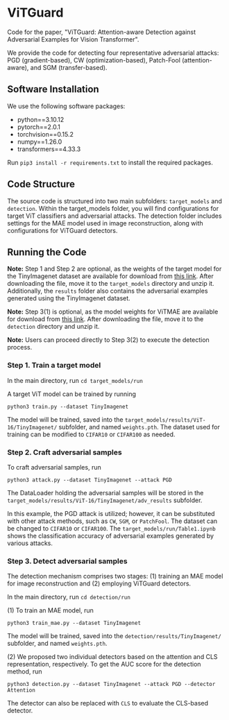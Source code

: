 # ViTGuard
Code for the paper, "ViTGuard: Attention-aware Detection against Adversarial Examples for Vision Transformer".

We provide the code for detecting four representative adversarial attacks: PGD (gradient-based), CW (optimization-based), Patch-Fool (attention-aware), and SGM (transfer-based). 

## Software Installation
We use the following software packages: 
<ul>
  <li>python==3.10.12</li>
  <li>pytorch==2.0.1</li>
  <li>torchvision==0.15.2</li>
  <li>numpy==1.26.0</li>
  <li>transformers==4.33.3</li>
</ul>

Run `pip3 install -r requirements.txt` to install the required packages.

## Code Structure
The source code is structured into two main subfolders: `target_models` and `detection`. Within the target_models folder, you will find configurations for target ViT classifiers and adversarial attacks. The detection folder includes settings for the MAE model used in image reconstruction, along with configurations for ViTGuard detectors.

## Running the Code
**Note:** Step 1 and Step 2 are optional, as the weights of the target model for the TinyImagenet dataset are available for download from [this link](https://drive.google.com/file/d/1zwqrSesNPtaQTeTbfv7rMon9IW2i0Sof/view?usp=sharing). After downloading the file, move it to the `target_models` directory and unzip it. Additionally, the `results` folder also contains the adversarial examples generated using the TinyImagenet dataset.

**Note:** Step 3(1) is optional, as the model weights for ViTMAE are available for download from [this link](https://drive.google.com/file/d/13KE103qawMLhIeBE8-U4kr9GoagkOwCs/view?usp=sharing). After downloading the file, move it to the `detection` directory and unzip it.

**Note:** Users can proceed directly to Step 3(2) to execute the detection process.

### Step 1. Train a target model
In the main directory, run `cd target_models/run`

A target ViT model can be trained by running

    python3 train.py --dataset TinyImagenet

The model will be trained, saved into the `target_models/results/ViT-16/TinyImagenet/` subfolder, and named
`weights.pth`. The dataset used for training can be modified to `CIFAR10` or `CIFAR100` as needed.

### Step 2. Craft adversarial samples
To craft adversarial samples, run

    python3 attack.py --dataset TinyImagenet --attack PGD
    
The DataLoader holding the adversarial samples will be stored in the `target_models/results/ViT-16/TinyImagenet/adv_results` subfolder.

In this example, the PGD attack is utilized; however, it can be substituted with other attack methods, such as `CW`, `SGM`, or `PatchFool`. The dataset can be changed to `CIFAR10` or `CIFAR100`. The `target_models/run/Table1.ipynb` shows the classification accuracy of adversarial examples generated by various attacks.


### Step 3. Detect adversarial samples
The detection mechanism comprises two stages: (1) training an MAE model for image reconstruction and (2) employing ViTGuard detectors. 

In the main directory, run `cd detection/run`

(1) To train an MAE model, run

    python3 train_mae.py --dataset TinyImagenet
    
The model will be trained, saved into the `detection/results/TinyImagenet/` subfolder, and named `weights.pth`.

(2) We proposed two individual detectors based on the attention and CLS representation, respectively. To get the AUC score for the detection method, run

    python3 detection.py --dataset TinyImagenet --attack PGD --detector Attention

The detector can also be replaced with `CLS` to evaluate the CLS-based detector.

